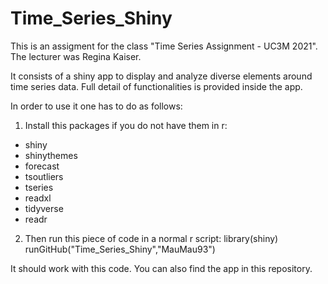 # Time_Series_Shiny

This is an assigment for the class "Time Series Assignment - UC3M 2021".
The lecturer was Regina Kaiser.

It consists of a shiny app to display and analyze diverse elements around time series data. 
Full detail of functionalities is provided inside the app. 

In order to use it one has to do as follows:
1) Install this packages if you do not have them in r:
- shiny
- shinythemes
- forecast
- tsoutliers
- tseries
- readxl
- tidyverse
- readr
2) Then run this piece of code in a normal r script:
library(shiny) runGitHub("Time_Series_Shiny","MauMau93")

It should work with this code. You can also find the app in this repository.
